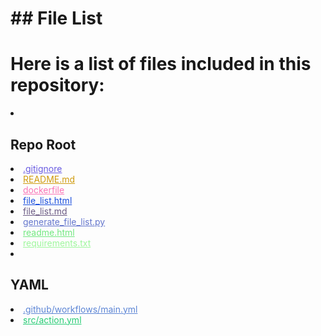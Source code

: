 <!-- FILE_LIST_START -->
# ## File List

# Here is a list of files included in this repository:

<li><h2>Repo Root</h2></li>
<li><a href="https://github.com/Nick2bad4u/generate-repo-file-list/blob/main/.gitignore" style="color: #6a5ce1;">.gitignore</a></li>
<li><a href="https://github.com/Nick2bad4u/generate-repo-file-list/blob/main/README.md" style="color: #cf9b0f;">README.md</a></li>
<li><a href="https://github.com/Nick2bad4u/generate-repo-file-list/blob/main/dockerfile" style="color: #fa74b6;">dockerfile</a></li>
<li><a href="https://github.com/Nick2bad4u/generate-repo-file-list/blob/main/file_list.html" style="color: #1a4edd;">file_list.html</a></li>
<li><a href="https://github.com/Nick2bad4u/generate-repo-file-list/blob/main/file_list.md" style="color: #6b5a83;">file_list.md</a></li>
<li><a href="https://github.com/Nick2bad4u/generate-repo-file-list/blob/main/generate_file_list.py" style="color: #6476cd;">generate_file_list.py</a></li>
<li><a href="https://github.com/Nick2bad4u/generate-repo-file-list/blob/main/readme.html" style="color: #72e880;">readme.html</a></li>
<li><a href="https://github.com/Nick2bad4u/generate-repo-file-list/blob/main/requirements.txt" style="color: #9ef79c;">requirements.txt</a></li>
<li><h2>YAML</h2></li>
<li><a href="https://github.com/Nick2bad4u/generate-repo-file-list/blob/main/.github/workflows/main.yml" style="color: #5c85d5;">.github/workflows/main.yml</a></li>
<li><a href="https://github.com/Nick2bad4u/generate-repo-file-list/blob/main/src/action.yml" style="color: #27cc75;">src/action.yml</a></li>
</ul>
<!-- FILE_LIST_END -->